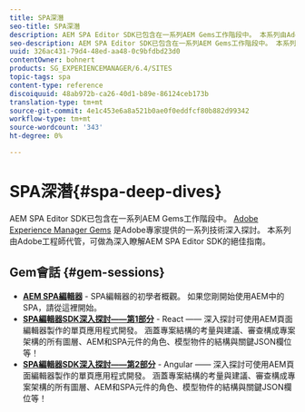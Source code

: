 ```yaml
---
title: SPA深潛
seo-title: SPA深潛
description: AEM SPA Editor SDK已包含在一系列AEM Gems工作階段中。 本系列由Adobe工程師代管，是深入瞭解AEM SPA Editor SDK的絕佳指南，由Adobe工程師代管。
seo-description: AEM SPA Editor SDK已包含在一系列AEM Gems工作階段中。 本系列由Adobe工程師代管，是深入瞭解AEM SPA Editor SDK的絕佳指南，由Adobe工程師代管。
uuid: 326ac431-79d4-48ed-aa48-0c9bfdbd23d0
contentOwner: bohnert
products: SG_EXPERIENCEMANAGER/6.4/SITES
topic-tags: spa
content-type: reference
discoiquuid: 48ab972b-ca26-40d1-b89e-86124ceb173b
translation-type: tm+mt
source-git-commit: 4e1c453e6a8a521b0ae0f0eddfcf80b882d99342
workflow-type: tm+mt
source-wordcount: '343'
ht-degree: 0%

---
```



# SPA深潛{#spa-deep-dives}

AEM SPA Editor SDK已包含在一系列AEM Gems工作階段中。 [Adobe Experience Manager Gems](https://helpx.adobe.com/experience-manager/kt/eseminars/gems/aem-index.html) 是Adobe專家提供的一系列技術深入探討。 本系列由Adobe工程師代管，可做為深入瞭解AEM SPA Editor SDK的絕佳指南。

## Gem會話 {#gem-sessions}

* **[AEM SPA編輯器](https://helpx.adobe.com/experience-manager/kt/eseminars/gems/aem-spa-editor.html)[](https://helpx.adobe.com/experience-manager/kt/eseminars/gems/aem-spa-editor.html)** - SPA編輯器的初學者概觀。 如果您剛開始使用AEM中的SPA，請從這裡開始。
* **[SPA編輯器SDK深入探討——第1部分](https://helpx.adobe.com/experience-manager/kt/eseminars/gems/SPA-Editor-SDK-Deep-Dive-React.html)** - React —— 深入探討可使用AEM頁面編輯器製作的單頁應用程式開發。 涵蓋專案結構的考量與建議、審查構成專案架構的所有圖層、AEM和SPA元件的角色、模型物件的結構與關鍵JSON欄位等！
* **[SPA編輯器SDK深入探討——第2部分](https://helpx.adobe.com/experience-manager/kt/eseminars/gems/SPA-Editor-SDK-Deep-Dive-Angular.html)** - Angular —— 深入探討可使用AEM頁面編輯器製作的單頁應用程式開發。 涵蓋專案結構的考量與建議、審查構成專案架構的所有圖層、AEM和SPA元件的角色、模型物件的結構與關鍵JSON欄位等！

